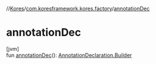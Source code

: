 //[Kores](../../index.md)/[com.koresframework.kores.factory](index.md)/[annotationDec](annotation-dec.md)

# annotationDec

[jvm]\
fun [annotationDec](annotation-dec.md)(): [AnnotationDeclaration.Builder](../com.koresframework.kores.base/-annotation-declaration/-builder/index.md)

